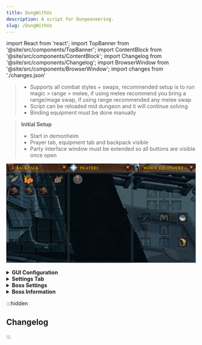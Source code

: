 ```yaml
---
title: DungWithUs
description: A script for Dungeoneering.
slug: /DungWithUs
---
```


import React from 'react';
import TopBanner from '@site/src/components/TopBanner';
import ContentBlock from '@site/src/components/ContentBlock';
import Changelog from '@site/src/components/Changelog';
import BrowserWindow from '@site/src/components/BrowserWindow';
import changes from './changes.json'

<TopBanner title="DungWithUs" version="r1.0.0" author="BotWithUs" skill="Dungeoneering">
</TopBanner>

<ContentBlock title="Features">

> - Supports all combat styles + swaps, recommended setup is to run magic > range > melee, if using melee recommend you bring a range/mage swap, if using range recommended any melee swap
> - Script can be reloaded mid dungeon and it will continue solving
> - Binding equipment must be done manually

</ContentBlock>

<ContentBlock title="Setup">

> **Initial Setup**
> - Start in demonheim
> - Prayer tab, equipment tab and backpack visible
> - Party interface window must be extended so all buttons are visible once open

![Initial Setup](./img/setup.png)

<details>
<summary><strong>GUI Configuration</strong></summary>

![GUI Config Tab](./img/gui_config.png)

> - **Target floor**: Current floor we will run
> - **Target complexity**: Current floor complexity
> - **Dungeon size**: Dungeon size
> - **Prestige enabled**: When enabled we will prestige once the current progress reaches the set floor

</details>
<details>
<summary><strong>Settings Tab</strong></summary>

![GUI Config Tab](./img/gui_settings.png)

> - **Pickup food**: Pickup and carry this much food during runs
> - **Buy feathers**: Buys feathers for fishing puzzle - must use if you don't have an unlock that doesn't require feathers for fishing
> - **Pickup and bury bones**: Will pickup and burry bones during exploration

</details>

<details>
<summary><strong>Boss Settings</strong></summary>

> - **Nightgazer pillars**: How many pillars we will light, the more damage you have the less pillars you can light.

</details>

<details>
<summary><strong>Boss Information</strong></summary>

| Boss Name | Prayer Type(s) | Special Mechanics |
| :---------------------------- | :--------------------- | :----------------------------------------------------------------------------------------------------------------------------------------------------------------------------------------------------------------------------------------------------------------------------------------------------------------------------------------------------------------------- |
| Astea Frostweb | Magic | None |
| Bal'lak the Pummeller | Melee | None |
| Blink | Magic | Periodically becomes unattackable and teleports. Player will move to the center of the room to keep closer to potential pillars. |
| Bulwark Beast | Ranged | Has a shield that must be broken (player will attempt to unequip ranged weapon if one is equipped, then mine the shield if a pickaxe is in the toolbelt). Re-equips ranged weapon after shield is broken. |
| Divine Skinweaver | Magic | Summons monsters and creates tunnels. Tunnels must be blocked. After all monsters are defeated and tunnels blocked, talks to the Divine Skinweaver to complete the fight. |
| Dreadnaut | Melee | None |
| Flesh-Spoiler Haasghenahk | Melee | Two-phase fight. Player will avoid being too close to the boss to avoid taking damage. After the first phase, the boss respawns for a second phase. |
| Gluttonous Behemoth | Magic | Player must stand between the boss and the carcass to block it. |
| Gravecreeper | Magic | Plinth special attack: Player must move away from plinths when they trigger special. |
| Har'Lakk the Riftsplitter | Melee | Player will move to a safe coordinate away from the special attack. |
| Hobgoblin Geomancer | Magic | None |
| Hope Devourer | Magic | None |
| Icy Bones | Magic | None |
| Kal'Ger the Warmonger | Melee | None |
| Lexicus Runewright | Magic | None |
| Luminescent Icefiend | Magic | Icicle attack. Player will move to room corners to avoid damage. |
| Necrolord | Magic | Player will attempt to swap to a non-melee weapon if a melee weapon is equipped and a non-melee weapon is in the backpack. If no suitable swap is found and only a melee weapon is present, the script will leave the dungeon. |
| Night-Gazer Khighorahk | Magic | Pillars of light will be lit. The number of pillars to light can be configured on GUI. |
| Plane-Freezer Lakhrahnaz | Magic | Ice attack. Player will move to avoid. |
| Rammernaut | Melee | Charge attack. Player will move out of the way of the charge. |
| Runebound Behemoth | Varies (Magic/Ranged/Melee) | Script determines player's weapon type to decide which crystal to deactivate. |
| Sagittare | Ranged | If a ranged weapon is equipped, the script will attempt to switch to a melee or magic weapon. If the player is stunned, the script will attempt to use the Freedom ability. |
| Shadow-Forger Ihlakhizan | Melee | None |
| Skeletal Trio | Magic (priority) | Attacks Skeletal Archer, then Skeletal Sorcerer, then Skeletal Warrior. |
| Stomp | Melee | Falling rocks mechanic will move to safe tile. Stone phase: player picks up colored crystals and uses them on corresponding active ones. Will mine debris blocking paths to crystals or stones. |
| To'Kash the Bloodchiller | Magic | If the player is stunned, the script will attempt to use the Freedom ability. |
| Unholy Cursebearer | Ranged | None |
| Warped Gulega | Melee | Special attack. Player will move to a safe coordinate. |
| World-Gorger Shukarhazh | Varies (Magic/Ranged/Melee) | Has three eyes (Warrior, Mage, Ranger). Player will attack the eyes to make the boss vulnerable to the current weapon style. |
| Yk'Lagor the Thunderous | Melee | Magical drag attack: Player attempts to move to a safe position. Earthquake attack: Player attempts to hide behind a pillar. |

</details>

</ContentBlock>

:::hidden

## Changelog

:::

<Changelog changes={changes}>

</Changelog> 